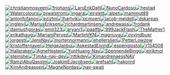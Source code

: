 [![christianmosveen](https://avatars0.githubusercontent.com/u/58025?u=73013c7d604ac93c6d719b4488b21d5476175014&v=4&s=60)](https://github.com/christianmosveen)[![frjohans](https://avatars2.githubusercontent.com/u/60466?v=4&s=60)](https://github.com/frjohans)[![LarsErikDahl](https://avatars0.githubusercontent.com/u/184059?u=7eca8577883a0248d3e735db6ee92133ec734c03&v=4&s=60)](https://github.com/LarsErikDahl)[![NunoCardoso](https://avatars0.githubusercontent.com/u/525528?v=4&s=60)](https://github.com/NunoCardoso)[![hestad](https://avatars3.githubusercontent.com/u/1081740?u=916e49588414a8e69917bbba1f5bec09ff3c3c7a&v=4&s=60)](https://github.com/hestad)[![Watercolours](https://avatars1.githubusercontent.com/u/1224956?u=819827f73704696c93d76f31b5ed0c7e5cda5929&v=4&s=60)](https://github.com/Watercolours)[![pjwalstrom](https://avatars1.githubusercontent.com/u/1249729?v=4&s=60)](https://github.com/pjwalstrom)[![ingara](https://avatars2.githubusercontent.com/u/1528825?u=9ca76ff2071223edca7feda7b200310c1d7857e1&v=4&s=60)](https://github.com/ingara)[![eirslett](https://avatars0.githubusercontent.com/u/1872593?v=4&s=60)](https://github.com/eirslett)[![alpet](https://avatars1.githubusercontent.com/u/3206343?u=e380f17bfec3eac3039d0d330d0b0ca9038069fc&v=4&s=60)](https://github.com/alpet)[![mammut89](https://avatars2.githubusercontent.com/u/3586449?u=9dc49aa0b5f3edaf859bd72677331110f86b9cb7&v=4&s=60)](https://github.com/mammut89)[![antonfofanov](https://avatars0.githubusercontent.com/u/3787914?u=18aa5a834abcb7837ed0af1e22eda13b87412de3&v=4&s=60)](https://github.com/antonfofanov)[![eziztm](https://avatars0.githubusercontent.com/u/4163762?u=d9cd3d5e54dd779928bd33cbe911112e56011a04&v=4&s=60)](https://github.com/eziztm)[![lhartvik](https://avatars0.githubusercontent.com/u/4215712?v=4&s=60)](https://github.com/lhartvik)[![pcmoen](https://avatars3.githubusercontent.com/u/5680727?u=63023f48ec1bf912c309fbeea90bd7fd342289fa&v=4&s=60)](https://github.com/pcmoen)[![jacob-meidell](https://avatars2.githubusercontent.com/u/6339049?v=4&s=60)](https://github.com/jacob-meidell)[![dskarpas](https://avatars2.githubusercontent.com/u/6398829?u=19ad454e3b9a96e473f3b6653d82f4bb73d86aef&v=4&s=60)](https://github.com/dskarpas)[![ingleivj](https://avatars0.githubusercontent.com/u/8087437?u=c4f1b581cb5eed8e6350420a9778ef6b0cc764ba&v=4&s=60)](https://github.com/ingleivj)[![MariusEriksen](https://avatars3.githubusercontent.com/u/8555775?v=4&s=60)](https://github.com/MariusEriksen)[![richardmartinsen](https://avatars3.githubusercontent.com/u/10022471?v=4&s=60)](https://github.com/richardmartinsen)[![andrewass](https://avatars3.githubusercontent.com/u/11411024?u=3835284ec1a561006ef23e2171fb654241b0a497&v=4&s=60)](https://github.com/andrewass)[![frodank](https://avatars3.githubusercontent.com/u/11638682?v=4&s=60)](https://github.com/frodank)[![dainiusfigoras](https://avatars1.githubusercontent.com/u/11692821?u=607c86206bf367e67c3b51ed9b576557a081ed01&v=4&s=60)](https://github.com/dainiusfigoras)[![emil323](https://avatars1.githubusercontent.com/u/22940008?u=70a9691533f00cb8363ef8dfb2d1eaee76fbd0ea&v=4&s=60)](https://github.com/emil323)[![aryani1](https://avatars2.githubusercontent.com/u/26689337?u=31625485d1556cacef5ef60b558802be658c7ec0&v=4&s=60)](https://github.com/aryani1)[![paalfb](https://avatars2.githubusercontent.com/u/26817075?v=4&s=60)](https://github.com/paalfb)[![999JackFlash](https://avatars2.githubusercontent.com/u/30794711?u=6c4e938e20e96d3e4fe001ceca885cb518bce817&v=4&s=60)](https://github.com/999JackFlash)[![TheMather1](https://avatars2.githubusercontent.com/u/31667042?u=593ba589fe66f53e80c9f62e90c032c319a394ba&v=4&s=60)](https://github.com/TheMather1)[![erikathaug](https://avatars1.githubusercontent.com/u/33649249?u=936ad9b573fbece83078e8d9e34e7f28dcf5cab6&v=4&s=60)](https://github.com/erikathaug)[![MariamPervez](https://avatars2.githubusercontent.com/u/35491763?v=4&s=60)](https://github.com/MariamPervez)[![MartinVKN](https://avatars3.githubusercontent.com/u/38456630?v=4&s=60)](https://github.com/MartinVKN)[![magnuvau](https://avatars1.githubusercontent.com/u/39164843?u=17843dff93801f487b6d2fe6a78aa5a53b0e6a26&v=4&s=60)](https://github.com/magnuvau)[![oyvindbuer](https://avatars1.githubusercontent.com/u/39733337?v=4&s=60)](https://github.com/oyvindbuer)[![jorgesti](https://avatars2.githubusercontent.com/u/40233560?v=4&s=60)](https://github.com/jorgesti)[![JensNav](https://avatars2.githubusercontent.com/u/42404227?u=21a32b95efb9b974bae9ede482c9dfa633d7141d&v=4&s=60)](https://github.com/JensNav)[![mortennormann](https://avatars1.githubusercontent.com/u/44022592?u=0b31f4e79a3ba27ada77fc32221babdea05323fc&v=4&s=60)](https://github.com/mortennormann)[![ehellerslien](https://avatars0.githubusercontent.com/u/45560335?v=4&s=60)](https://github.com/ehellerslien)[![PetterLowzow](https://avatars1.githubusercontent.com/u/45782763?u=dbbac64bec27555f3f04b615f72bf20b9e2b49d3&v=4&s=60)](https://github.com/PetterLowzow)[![kristoffernaver](https://avatars2.githubusercontent.com/u/47450056?v=4&s=60)](https://github.com/kristoffernaver)[![HelgeJanbu](https://avatars2.githubusercontent.com/u/49473015?u=e497f5c69736b8dfeb6820685f4b96d753ac70f1&v=4&s=60)](https://github.com/HelgeJanbu)[![AskestadEivind](https://avatars1.githubusercontent.com/u/50326736?u=c1893d2597466e92a66f04fadc92edd6a15e8c04&v=4&s=60)](https://github.com/AskestadEivind)[![espengjostol](https://avatars3.githubusercontent.com/u/50329374?u=d7e3e7f2c81083aa677c04b68a05b4273c8e655c&v=4&s=60)](https://github.com/espengjostol)[![r154508](https://avatars2.githubusercontent.com/u/53864269?u=2e28f174dc70b313b545f6f4ee5e3654943defd3&v=4&s=60)](https://github.com/r154508)[![Hallaraker](https://avatars1.githubusercontent.com/u/55539152?u=1fda3353606735adcd14c874c162d6a4e0ca540c&v=4&s=60)](https://github.com/Hallaraker)[![AgneHesten](https://avatars1.githubusercontent.com/u/55539209?u=e1e62c276c640b0a0b8d56c76a3fc6c9ab63d690&v=4&s=60)](https://github.com/AgneHesten)[![YunHuang-Nav](https://avatars1.githubusercontent.com/u/56031125?u=c56eb6a59bf7474508cd7bdc9479077782e111c4&v=4&s=60)](https://github.com/YunHuang-Nav)[![SpennendeBingo](https://avatars2.githubusercontent.com/u/56388236?v=4&s=60)](https://github.com/SpennendeBingo)[![eirikmol](https://avatars3.githubusercontent.com/u/57000102?u=ef2cc81de2e2ff281789c423305c37566b1ab25f&v=4&s=60)](https://github.com/eirikmol)[![steinshe](https://avatars1.githubusercontent.com/u/57735098?u=1aa290fc3a0568a665d7f9bc059fc6cb685e4ff9&v=4&s=60)](https://github.com/steinshe)[![TimAa-nav-dev](https://avatars0.githubusercontent.com/u/59047094?v=4&s=60)](https://github.com/TimAa-nav-dev)[![rittikdey](https://avatars3.githubusercontent.com/u/59570405?u=d2bb59e8a6cfd38b368bc01ca28dd6b4faf5ff81&v=4&s=60)](https://github.com/rittikdey)[![KimandrenaessNAV](https://avatars3.githubusercontent.com/u/59645930?v=4&s=60)](https://github.com/KimandrenaessNAV)[![RamziAbuQassim](https://avatars2.githubusercontent.com/u/59833292?v=4&s=60)](https://github.com/RamziAbuQassim)[![JoakimEJacobsen](https://avatars3.githubusercontent.com/u/62988882?u=e152b4df84ddc1d3fb8f9e6afdee173830b8da9d&v=4&s=60)](https://github.com/JoakimEJacobsen)[![arefsahl](https://avatars2.githubusercontent.com/u/63095926?v=4&s=60)](https://github.com/arefsahl)[![hakonrd](https://avatars0.githubusercontent.com/u/63104207?u=abf72f5dbd62268ef579a8838a8ee92bbfb76a78&v=4&s=60)](https://github.com/hakonrd)[![KimAndreassen](https://avatars2.githubusercontent.com/u/63858547?v=4&s=60)](https://github.com/KimAndreassen)[![MagneNordas](https://avatars2.githubusercontent.com/u/64209897?u=1d84787a8eba7706ea1256d7f39862f6b4c4f19e&v=4&s=60)](https://github.com/MagneNordas)[![nav-swati](https://avatars0.githubusercontent.com/u/69153400?u=f00dd5375b151ea311c236757cef77d4e15a7b5f&v=4&s=60)](https://github.com/nav-swati)